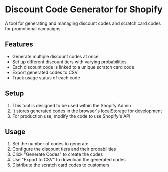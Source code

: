 # Discount Code Generator for Shopify

A tool for generating and managing discount codes and scratch card codes for promotional campaigns.

## Features

- Generate multiple discount codes at once
- Set up different discount tiers with varying probabilities
- Each discount code is linked to a unique scratch card code
- Export generated codes to CSV
- Track usage status of each code

## Setup

1. This tool is designed to be used within the Shopify Admin
2. It stores generated codes in the browser's localStorage for development
3. For production use, modify the code to use Shopify's API

## Usage

1. Set the number of codes to generate
2. Configure the discount tiers and their probabilities
3. Click "Generate Codes" to create the codes
4. Use "Export to CSV" to download the generated codes
5. Distribute the scratch card codes to customers
